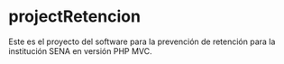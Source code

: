 # projectRetencion
Este es el proyecto del software para la prevención de retención para la institución SENA en versión PHP MVC.

